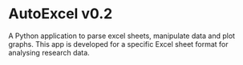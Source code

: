 # AutoExcel v0.2

A Python application to parse excel sheets, manipulate data and plot graphs. 
This app is developed for a specific Excel sheet format for analysing research data. 

